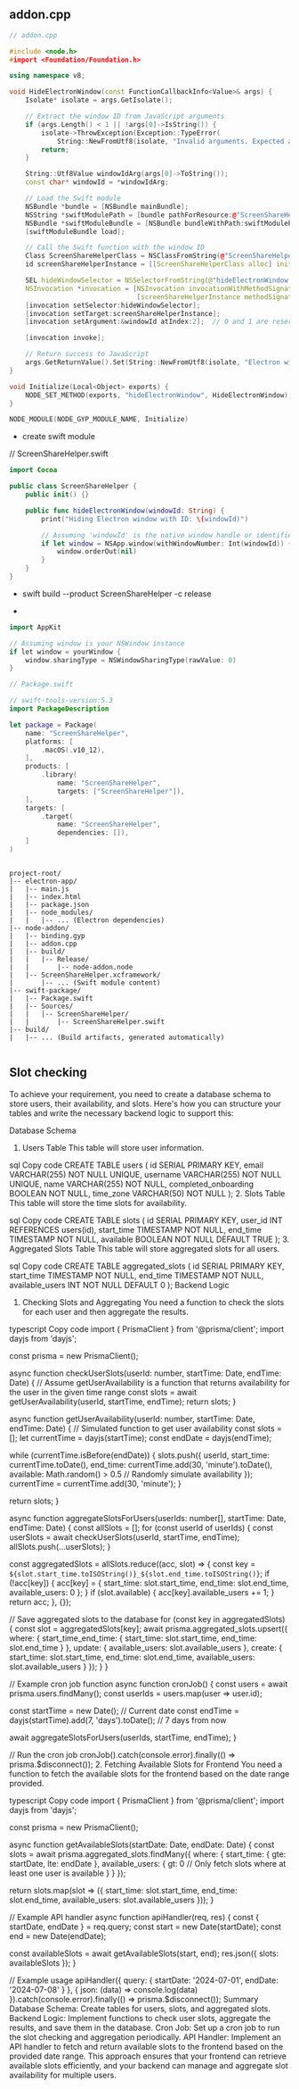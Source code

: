 ## addon.cpp
```cpp
// addon.cpp

#include <node.h>
#import <Foundation/Foundation.h>

using namespace v8;

void HideElectronWindow(const FunctionCallbackInfo<Value>& args) {
    Isolate* isolate = args.GetIsolate();

    // Extract the window ID from JavaScript arguments
    if (args.Length() < 1 || !args[0]->IsString()) {
        isolate->ThrowException(Exception::TypeError(
            String::NewFromUtf8(isolate, "Invalid arguments. Expected a window ID as a string.")));
        return;
    }

    String::Utf8Value windowIdArg(args[0]->ToString());
    const char* windowId = *windowIdArg;

    // Load the Swift module
    NSBundle *bundle = [NSBundle mainBundle];
    NSString *swiftModulePath = [bundle pathForResource:@"ScreenShareHelper" ofType:@"xcframework"];
    NSBundle *swiftModuleBundle = [NSBundle bundleWithPath:swiftModulePath];
    [swiftModuleBundle load];

    // Call the Swift function with the window ID
    Class ScreenShareHelperClass = NSClassFromString(@"ScreenShareHelper");
    id screenShareHelperInstance = [[ScreenShareHelperClass alloc] init];

    SEL hideWindowSelector = NSSelectorFromString(@"hideElectronWindow:");
    NSInvocation *invocation = [NSInvocation invocationWithMethodSignature:
                                [screenShareHelperInstance methodSignatureForSelector:hideWindowSelector]];
    [invocation setSelector:hideWindowSelector];
    [invocation setTarget:screenShareHelperInstance];
    [invocation setArgument:&windowId atIndex:2];  // 0 and 1 are reserved for target and selector

    [invocation invoke];

    // Return success to JavaScript
    args.GetReturnValue().Set(String::NewFromUtf8(isolate, "Electron window hidden during screen share."));
}

void Initialize(Local<Object> exports) {
    NODE_SET_METHOD(exports, "hideElectronWindow", HideElectronWindow);
}

NODE_MODULE(NODE_GYP_MODULE_NAME, Initialize)
```

- create swift module

// ScreenShareHelper.swift
```swift
import Cocoa

public class ScreenShareHelper {
    public init() {}

    public func hideElectronWindow(windowId: String) {
        print("Hiding Electron window with ID: \(windowId)")

        // Assuming 'windowId' is the native window handle or identifier
        if let window = NSApp.window(withWindowNumber: Int(windowId)) {
            window.orderOut(nil)
        }
    }
}
```


- swift build --product ScreenShareHelper -c release



-
```cpp
import AppKit

// Assuming window is your NSWindow instance
if let window = yourWindow {
    window.sharingType = NSWindowSharingType(rawValue: 0)
}
```




```swift
// Package.swift

// swift-tools-version:5.3
import PackageDescription

let package = Package(
    name: "ScreenShareHelper",
    platforms: [
        .macOS(.v10_12),
    ],
    products: [
        .library(
            name: "ScreenShareHelper",
            targets: ["ScreenShareHelper"]),
    ],
    targets: [
        .target(
            name: "ScreenShareHelper",
            dependencies: []),
    ]
)


```


```

project-root/
|-- electron-app/
|   |-- main.js
|   |-- index.html
|   |-- package.json
|   |-- node_modules/
|   |   |-- ... (Electron dependencies)
|-- node-addon/
|   |-- binding.gyp
|   |-- addon.cpp
|   |-- build/
|   |   |-- Release/
|   |       |-- node-addon.node
|   |-- ScreenShareHelper.xcframework/
|       |-- ... (Swift module content)
|-- swift-package/
|   |-- Package.swift
|   |-- Sources/
|   |   |-- ScreenShareHelper/
|   |       |-- ScreenShareHelper.swift
|-- build/
|   |-- ... (Build artifacts, generated automatically)


```



## Slot checking


To achieve your requirement, you need to create a database schema to store users, their availability, and slots. Here's how you can structure your tables and write the necessary backend logic to support this:

Database Schema
1. Users Table
This table will store user information.

sql
Copy code
CREATE TABLE users (
    id SERIAL PRIMARY KEY,
    email VARCHAR(255) NOT NULL UNIQUE,
    username VARCHAR(255) NOT NULL UNIQUE,
    name VARCHAR(255) NOT NULL,
    completed_onboarding BOOLEAN NOT NULL,
    time_zone VARCHAR(50) NOT NULL
);
2. Slots Table
This table will store the time slots for availability.

sql
Copy code
CREATE TABLE slots (
    id SERIAL PRIMARY KEY,
    user_id INT REFERENCES users(id),
    start_time TIMESTAMP NOT NULL,
    end_time TIMESTAMP NOT NULL,
    available BOOLEAN NOT NULL DEFAULT TRUE
);
3. Aggregated Slots Table
This table will store aggregated slots for all users.

sql
Copy code
CREATE TABLE aggregated_slots (
    id SERIAL PRIMARY KEY,
    start_time TIMESTAMP NOT NULL,
    end_time TIMESTAMP NOT NULL,
    available_users INT NOT NULL DEFAULT 0
);
Backend Logic
1. Checking Slots and Aggregating
You need a function to check the slots for each user and then aggregate the results.

typescript
Copy code
import { PrismaClient } from '@prisma/client';
import dayjs from 'dayjs';

const prisma = new PrismaClient();

async function checkUserSlots(userId: number, startTime: Date, endTime: Date) {
  // Assume getUserAvailability is a function that returns availability for the user in the given time range
  const slots = await getUserAvailability(userId, startTime, endTime);
  return slots;
}

async function getUserAvailability(userId: number, startTime: Date, endTime: Date) {
  // Simulated function to get user availability
  const slots = [];
  let currentTime = dayjs(startTime);
  const endDate = dayjs(endTime);

  while (currentTime.isBefore(endDate)) {
    slots.push({
      userId,
      start_time: currentTime.toDate(),
      end_time: currentTime.add(30, 'minute').toDate(),
      available: Math.random() > 0.5 // Randomly simulate availability
    });
    currentTime = currentTime.add(30, 'minute');
  }

  return slots;
}

async function aggregateSlotsForUsers(userIds: number[], startTime: Date, endTime: Date) {
  const allSlots = [];
  for (const userId of userIds) {
    const userSlots = await checkUserSlots(userId, startTime, endTime);
    allSlots.push(...userSlots);
  }

  const aggregatedSlots = allSlots.reduce((acc, slot) => {
    const key = `${slot.start_time.toISOString()}_${slot.end_time.toISOString()}`;
    if (!acc[key]) {
      acc[key] = { start_time: slot.start_time, end_time: slot.end_time, available_users: 0 };
    }
    if (slot.available) {
      acc[key].available_users += 1;
    }
    return acc;
  }, {});

  // Save aggregated slots to the database
  for (const key in aggregatedSlots) {
    const slot = aggregatedSlots[key];
    await prisma.aggregated_slots.upsert({
      where: { start_time_end_time: { start_time: slot.start_time, end_time: slot.end_time } },
      update: { available_users: slot.available_users },
      create: { start_time: slot.start_time, end_time: slot.end_time, available_users: slot.available_users }
    });
  }
}

// Example cron job function
async function cronJob() {
  const users = await prisma.users.findMany();
  const userIds = users.map(user => user.id);

  const startTime = new Date(); // Current date
  const endTime = dayjs(startTime).add(7, 'days').toDate(); // 7 days from now

  await aggregateSlotsForUsers(userIds, startTime, endTime);
}

// Run the cron job
cronJob().catch(console.error).finally(() => prisma.$disconnect());
2. Fetching Available Slots for Frontend
You need a function to fetch the available slots for the frontend based on the date range provided.

typescript
Copy code
import { PrismaClient } from '@prisma/client';
import dayjs from 'dayjs';

const prisma = new PrismaClient();

async function getAvailableSlots(startDate: Date, endDate: Date) {
  const slots = await prisma.aggregated_slots.findMany({
    where: {
      start_time: {
        gte: startDate,
        lte: endDate
      },
      available_users: {
        gt: 0 // Only fetch slots where at least one user is available
      }
    }
  });

  return slots.map(slot => ({
    start_time: slot.start_time,
    end_time: slot.end_time,
    available_users: slot.available_users
  }));
}

// Example API handler
async function apiHandler(req, res) {
  const { startDate, endDate } = req.query;
  const start = new Date(startDate);
  const end = new Date(endDate);

  const availableSlots = await getAvailableSlots(start, end);
  res.json({ slots: availableSlots });
}

// Example usage
apiHandler({ query: { startDate: '2024-07-01', endDate: '2024-07-08' } }, {
  json: (data) => console.log(data)
}).catch(console.error).finally(() => prisma.$disconnect());
Summary
Database Schema: Create tables for users, slots, and aggregated slots.
Backend Logic: Implement functions to check user slots, aggregate the results, and save them in the database.
Cron Job: Set up a cron job to run the slot checking and aggregation periodically.
API Handler: Implement an API handler to fetch and return available slots to the frontend based on the provided date range.
This approach ensures that your frontend can retrieve available slots efficiently, and your backend can manage and aggregate slot availability for multiple users.

